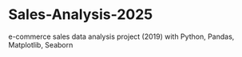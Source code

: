 # Sales-Analysis-2025
e-commerce sales data analysis project (2019) with Python, Pandas, Matplotlib, Seaborn
